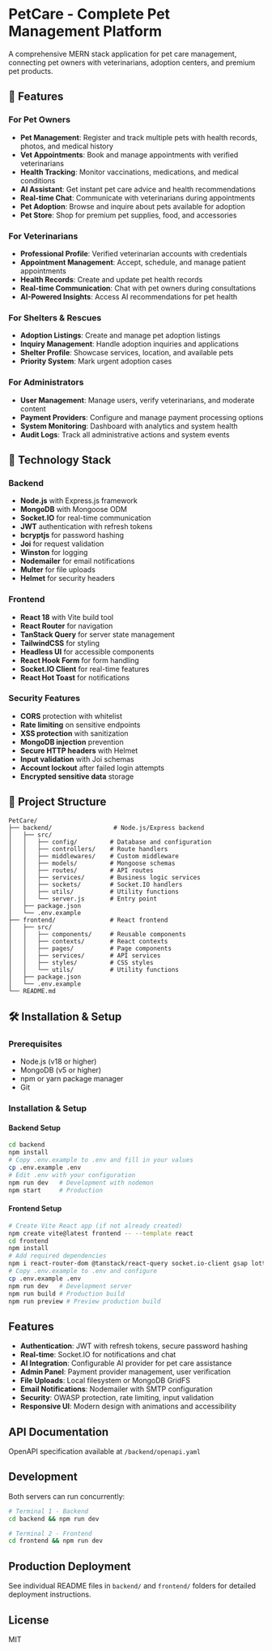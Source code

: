 # PetCare - Complete Pet Management Platform

A comprehensive MERN stack application for pet care management, connecting pet owners with veterinarians, adoption centers, and premium pet products.

## 🐾 Features

### For Pet Owners
- **Pet Management**: Register and track multiple pets with health records, photos, and medical history
- **Vet Appointments**: Book and manage appointments with verified veterinarians
- **Health Tracking**: Monitor vaccinations, medications, and medical conditions
- **AI Assistant**: Get instant pet care advice and health recommendations
- **Real-time Chat**: Communicate with veterinarians during appointments
- **Pet Adoption**: Browse and inquire about pets available for adoption
- **Pet Store**: Shop for premium pet supplies, food, and accessories

### For Veterinarians
- **Professional Profile**: Verified veterinarian accounts with credentials
- **Appointment Management**: Accept, schedule, and manage patient appointments
- **Health Records**: Create and update pet health records
- **Real-time Communication**: Chat with pet owners during consultations
- **AI-Powered Insights**: Access AI recommendations for pet health

### For Shelters & Rescues
- **Adoption Listings**: Create and manage pet adoption listings
- **Inquiry Management**: Handle adoption inquiries and applications
- **Shelter Profile**: Showcase services, location, and available pets
- **Priority System**: Mark urgent adoption cases

### For Administrators
- **User Management**: Manage users, verify veterinarians, and moderate content
- **Payment Providers**: Configure and manage payment processing options
- **System Monitoring**: Dashboard with analytics and system health
- **Audit Logs**: Track all administrative actions and system events

## 🚀 Technology Stack

### Backend
- **Node.js** with Express.js framework
- **MongoDB** with Mongoose ODM
- **Socket.IO** for real-time communication
- **JWT** authentication with refresh tokens
- **bcryptjs** for password hashing
- **Joi** for request validation
- **Winston** for logging
- **Nodemailer** for email notifications
- **Multer** for file uploads
- **Helmet** for security headers

### Frontend
- **React 18** with Vite build tool
- **React Router** for navigation
- **TanStack Query** for server state management
- **TailwindCSS** for styling
- **Headless UI** for accessible components
- **React Hook Form** for form handling
- **Socket.IO Client** for real-time features
- **React Hot Toast** for notifications

### Security Features
- **CORS** protection with whitelist
- **Rate limiting** on sensitive endpoints
- **XSS protection** with sanitization
- **MongoDB injection** prevention
- **Secure HTTP headers** with Helmet
- **Input validation** with Joi schemas
- **Account lockout** after failed login attempts
- **Encrypted sensitive data** storage

## 📁 Project Structure

```
PetCare/
├── backend/                 # Node.js/Express backend
│   ├── src/
│   │   ├── config/         # Database and configuration
│   │   ├── controllers/    # Route handlers
│   │   ├── middlewares/    # Custom middleware
│   │   ├── models/         # Mongoose schemas
│   │   ├── routes/         # API routes
│   │   ├── services/       # Business logic services
│   │   ├── sockets/        # Socket.IO handlers
│   │   ├── utils/          # Utility functions
│   │   └── server.js       # Entry point
│   ├── package.json
│   └── .env.example
├── frontend/               # React frontend
│   ├── src/
│   │   ├── components/     # Reusable components
│   │   ├── contexts/       # React contexts
│   │   ├── pages/          # Page components
│   │   ├── services/       # API services
│   │   ├── styles/         # CSS styles
│   │   └── utils/          # Utility functions
│   ├── package.json
│   └── .env.example
└── README.md
```

## 🛠️ Installation & Setup

### Prerequisites
- Node.js (v18 or higher)
- MongoDB (v5 or higher)
- npm or yarn package manager
- Git

### Installation & Setup

#### Backend Setup
```bash
cd backend
npm install
# Copy .env.example to .env and fill in your values
cp .env.example .env
# Edit .env with your configuration
npm run dev   # Development with nodemon
npm start     # Production
```

#### Frontend Setup
```bash
# Create Vite React app (if not already created)
npm create vite@latest frontend -- --template react
cd frontend
npm install
# Add required dependencies
npm i react-router-dom @tanstack/react-query socket.io-client gsap lottie-web react-lottie
# Copy .env.example to .env and configure
cp .env.example .env
npm run dev   # Development server
npm run build # Production build
npm run preview # Preview production build
```

## Features

- **Authentication**: JWT with refresh tokens, secure password hashing
- **Real-time**: Socket.IO for notifications and chat
- **AI Integration**: Configurable AI provider for pet care assistance
- **Admin Panel**: Payment provider management, user verification
- **File Uploads**: Local filesystem or MongoDB GridFS
- **Email Notifications**: Nodemailer with SMTP configuration
- **Security**: OWASP protection, rate limiting, input validation
- **Responsive UI**: Modern design with animations and accessibility

## API Documentation

OpenAPI specification available at `/backend/openapi.yaml`

## Development

Both servers can run concurrently:
```bash
# Terminal 1 - Backend
cd backend && npm run dev

# Terminal 2 - Frontend  
cd frontend && npm run dev
```

## Production Deployment

See individual README files in `backend/` and `frontend/` folders for detailed deployment instructions.

## License

MIT
